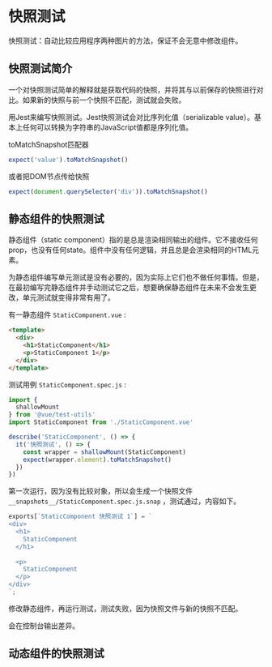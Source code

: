 # 快照测试

快照测试：自动比较应用程序两种图片的方法，保证不会无意中修改组件。

## 快照测试简介

一个对快照测试简单的解释就是获取代码的快照，并将其与以前保存的快照进行对比。如果新的快照与前一个快照不匹配，测试就会失败。

用Jest来编写快照测试。Jest快照测试会对比序列化值（serializable value）。基本上任何可以转换为字符串的JavaScript值都是序列化值。

toMatchSnapshot匹配器

```js
expect('value').toMatchSnapshot()
```

或者把DOM节点传给快照

```js
expect(document.querySelector('div')).toMatchSnapshot()
```

## 静态组件的快照测试

静态组件（static component）指的是总是渲染相同输出的组件。它不接收任何prop，也没有任何state。组件中没有任何逻辑，并且总是会渲染相同的HTML元素。

为静态组件编写单元测试是没有必要的，因为实际上它们也不做任何事情。但是，在最初编写完静态组件并手动测试它之后，想要确保静态组件在未来不会发生更改，单元测试就变得非常有用了。

有一静态组件 `StaticComponent.vue` :

```HTML
<template>
  <div>
    <h1>StaticComponent</h1>
    <p>StaticComponent 1</p>
  </div>
</template>
```

测试用例 `StaticComponent.spec.js` :

```js
import {
  shallowMount
} from '@vue/test-utils'
import StaticComponent from './StaticComponent.vue'

describe('StaticComponent', () => {
  it('快照测试', () => {
    const wrapper = shallowMount(StaticComponent)
    expect(wrapper.element).toMatchSnapshot()
  })
})
```

第一次运行，因为没有比较对象，所以会生成一个快照文件 `__snapshots__/StaticComponent.spec.js.snap` ，测试通过，内容如下。

```js
exports[`StaticComponent 快照测试 1`] = `
<div>
  <h1>
    StaticComponent
  </h1>
   
  <p>
    StaticComponent
  </p>
</div>
`;
```

修改静态组件，再运行测试，测试失败，因为快照文件与新的快照不匹配。

会在控制台输出差异。

## 动态组件的快照测试
